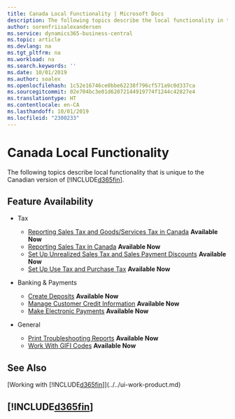 ```yaml
---
title: Canada Local Functionality | Microsoft Docs
description: The following topics describe the local functionality in the Canadian version of Business Central.
author: sorenfriisalexandersen
ms.service: dynamics365-business-central
ms.topic: article
ms.devlang: na
ms.tgt_pltfrm: na
ms.workload: na
ms.search.keywords: ''
ms.date: 10/01/2019
ms.author: soalex
ms.openlocfilehash: 1c52e16746ce0bbe62238f796cf571a9c0d337ca
ms.sourcegitcommit: 02e704bc3e01d62072144919774f1244c42827e4
ms.translationtype: HT
ms.contentlocale: en-CA
ms.lasthandoff: 10/01/2019
ms.locfileid: "2300233"
---
```

# <a name="canada-local-functionality"></a>Canada Local Functionality
The following topics describe local functionality that is unique to the Canadian version of [!INCLUDE[d365fin](../../includes/d365fin_md.md)].  

## <a name="feature-availability"></a>Feature Availability

* Tax
    * [Reporting Sales Tax and Goods/Services Tax in Canada](sales-tax-goods-services.md) **Available Now**
    * [Reporting Sales Tax in Canada](ca-sales-tax.md) **Available Now**
    * [Set Up Unrealized Sales Tax and Sales Payment Discounts](how-to-set-up-unrealized-sales-tax-and-sales-payment-discounts.md) **Available Now**
    * [Set Up Use Tax and Purchase Tax](how-to-set-up-use-tax-and-purchase-tax.md) **Available Now**

* Banking & Payments
    * [Create Deposits](how-to-create-deposits.md) **Available Now**
    * [Manage Customer Credit Information](how-to-manage-customer-credit-information.md) **Available Now**
    * [Make Electronic Payments](../../finance-make-payments-with-bank-data-conversion-service-or-sepa-credit-transfer.md#exporting-payments-to-a-bank-file) **Available Now**

* General
    * [Print Troubleshooting Reports](how-to-print-troubleshooting-reports.md) **Available Now**
    * [Work With GIFI Codes](work-gifi-codes.md) **Available Now**    

## <a name="see-also"></a>See Also
[Working with [!INCLUDE[d365fin](../../includes/d365fin_md.md)]](../../ui-work-product.md)   

## [!INCLUDE[d365fin](../../includes/free_trial_md.md)]  
